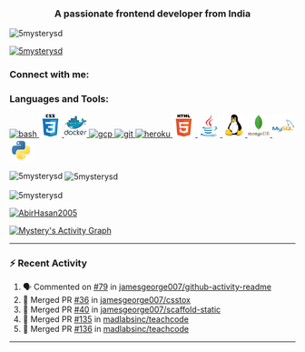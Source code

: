 <h3 align="center">A passionate frontend developer from India</h3>

<p align="left"> <img src="https://komarev.com/ghpvc/?username=5mysterysd&label=Profile%20views&color=0e75b6&style=flat" alt="5mysterysd" /> </p>

<p align="left"> <a href="https://github.com/ryo-ma/github-profile-trophy"><img src="https://github-profile-trophy.vercel.app/?username=5mysterysd" alt="5mysterysd" /></a> </p>

<h3 align="left">Connect with me:</h3>
<p align="left">
</p>

<h3 align="left">Languages and Tools:</h3>
<p align="left"> <a href="https://www.gnu.org/software/bash/" target="_blank" rel="noreferrer"> <img src="https://www.vectorlogo.zone/logos/gnu_bash/gnu_bash-icon.svg" alt="bash" width="40" height="40"/> </a> <a href="https://www.w3schools.com/css/" target="_blank" rel="noreferrer"> <img src="https://raw.githubusercontent.com/devicons/devicon/master/icons/css3/css3-original-wordmark.svg" alt="css3" width="40" height="40"/> </a> <a href="https://www.docker.com/" target="_blank" rel="noreferrer"> <img src="https://raw.githubusercontent.com/devicons/devicon/master/icons/docker/docker-original-wordmark.svg" alt="docker" width="40" height="40"/> </a> <a href="https://cloud.google.com" target="_blank" rel="noreferrer"> <img src="https://www.vectorlogo.zone/logos/google_cloud/google_cloud-icon.svg" alt="gcp" width="40" height="40"/> </a> <a href="https://git-scm.com/" target="_blank" rel="noreferrer"> <img src="https://www.vectorlogo.zone/logos/git-scm/git-scm-icon.svg" alt="git" width="40" height="40"/> </a> <a href="https://heroku.com" target="_blank" rel="noreferrer"> <img src="https://www.vectorlogo.zone/logos/heroku/heroku-icon.svg" alt="heroku" width="40" height="40"/> </a> <a href="https://www.w3.org/html/" target="_blank" rel="noreferrer"> <img src="https://raw.githubusercontent.com/devicons/devicon/master/icons/html5/html5-original-wordmark.svg" alt="html5" width="40" height="40"/> </a> <a href="https://www.java.com" target="_blank" rel="noreferrer"> <img src="https://raw.githubusercontent.com/devicons/devicon/master/icons/java/java-original.svg" alt="java" width="40" height="40"/> </a> <a href="https://www.linux.org/" target="_blank" rel="noreferrer"> <img src="https://raw.githubusercontent.com/devicons/devicon/master/icons/linux/linux-original.svg" alt="linux" width="40" height="40"/> </a> <a href="https://www.mongodb.com/" target="_blank" rel="noreferrer"> <img src="https://raw.githubusercontent.com/devicons/devicon/master/icons/mongodb/mongodb-original-wordmark.svg" alt="mongodb" width="40" height="40"/> </a> <a href="https://www.mysql.com/" target="_blank" rel="noreferrer"> <img src="https://raw.githubusercontent.com/devicons/devicon/master/icons/mysql/mysql-original-wordmark.svg" alt="mysql" width="40" height="40"/> </a> <a href="https://www.python.org" target="_blank" rel="noreferrer"> <img src="https://raw.githubusercontent.com/devicons/devicon/master/icons/python/python-original.svg" alt="python" width="40" height="40"/> </a> </p>

<p><img align="left" src="https://github-readme-stats.vercel.app/api/top-langs?username=5mysterysd&show_icons=true&locale=en&layout=compact" alt="5mysterysd" /></p>

<p>&nbsp;<img align="center" src="https://github-readme-stats.vercel.app/api?username=5mysterysd&show_icons=true&locale=en" alt="5mysterysd" /></p>

<p><img align="center" src="https://github-readme-streak-stats.herokuapp.com/?user=5mysterysd&" alt="5mysterysd" /></p>

<p align="left"> <a href="https://github.com/5MysterySD"><img src="https://metrics.lecoq.io/5MysterySD?template=classic&base.header=0&base.metadata=0&isocalendar=1&languages=1&people=1&isocalendar.duration=half-year&languages.limit=8&languages.sections=most-used&languages.colors=github&languages.threshold=0%25&languages.indepth=false&languages.recent.load=300&languages.recent.days=14&people.limit=24&people.size=28&people.types=followers%2C%20following&people.identicons=false&people.shuffle=false&config.timezone=Asia%2FCalcutta" alt="AbirHasan2005" /></a> </p>

<a href="https://github.com/5MysterySD"><img alt="Mystery's Activity Graph" src="https://activity-graph.herokuapp.com/graph?username=5MysterySD&bg_color=1F222E&color=F8D866&line=F85D7F&point=FFFFFF&hide_border=true" /></a>

---

### :zap: Recent Activity

<!--START_SECTION:activity-->
1. 🗣 Commented on [#79](https://github.com/jamesgeorge007/github-activity-readme/issues/79) in [jamesgeorge007/github-activity-readme](https://github.com/jamesgeorge007/github-activity-readme)
2. 🎉 Merged PR [#36](https://github.com/jamesgeorge007/csstox/pull/36) in [jamesgeorge007/csstox](https://github.com/jamesgeorge007/csstox)
3. 🎉 Merged PR [#40](https://github.com/jamesgeorge007/scaffold-static/pull/40) in [jamesgeorge007/scaffold-static](https://github.com/jamesgeorge007/scaffold-static)
4. 🎉 Merged PR [#135](https://github.com/madlabsinc/teachcode/pull/135) in [madlabsinc/teachcode](https://github.com/madlabsinc/teachcode)
5. 🎉 Merged PR [#136](https://github.com/madlabsinc/teachcode/pull/136) in [madlabsinc/teachcode](https://github.com/madlabsinc/teachcode)
<!--END_SECTION:activity-->

---


